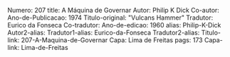 Numero: 207
title: A Máquina de Governar
Autor: Philip K Dick
Co-autor: 
Ano-de-Publicacao: 1974
Titulo-original: "Vulcans Hammer"
Tradutor: Eurico da Fonseca
Co-tradutor: 
Ano-de-edicao: 1960
alias: Philip-K-Dick
Autor2-alias: 
Tradutor1-alias: Eurico-da-Fonseca
Tradutor2-alias: 
Titulo-link: 207-A-Maquina-de-Governar
Capa: Lima de Freitas
pags: 173
Capa-link: Lima-de-Freitas